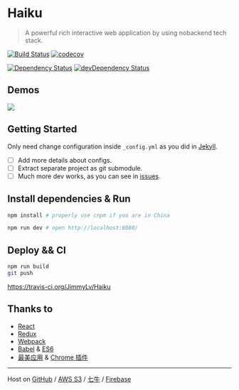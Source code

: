 # Haiku

> A powerful rich interactive web application by using nobackend tech stack.

[![Build Status](https://travis-ci.org/JimmyLv/Haiku.svg?branch=gh-pages)](https://travis-ci.org/JimmyLv/Haiku)
[![codecov](https://codecov.io/gh/JimmyLv/Haiku/branch/gh-pages/graph/badge.svg)](https://codecov.io/gh/JimmyLv/Haiku)

[![Dependency Status](https://img.shields.io/david/JimmyLv/Haiku.svg?style=flat-square)](https://david-dm.org/JimmyLv/Haiku)
[![devDependency
Status](https://img.shields.io/david/dev/JimmyLv/Haiku.svg?style=flat-square)](https://david-dm.org/JimmyLv/Haiku#info=devDependencies)

## Demos

[![](http://7xjbdq.com1.z0.glb.clouddn.com/images/2016/1466819992709.png)](http://Haiku.jimmylv.info/)

## Getting Started

Only need change configuration inside `_config.yml` as you did in [Jekyll](https://jekyllrb.com).

- [ ] Add more details about configs.
- [ ] Extract separate project as git submodule.
- [ ] Much more dev works, as you can see in [issues](https://github.com/JimmyLv/Haiku/issues).

## Install dependencies & Run

```bash
npm install # properly use cnpm if you are in China

npm run dev # open http://localhost:8080/
```

## Deploy && CI

```bash
npm run build
git push
```

<https://travis-ci.org/JimmyLv/Haiku>

## Thanks to

- [React](https://facebook.github.io/react/)
- [Redux](https://github.com/reactjs/redux)
- [Webpack](http://webpack.github.io/)
- [Babel](https://babeljs.io/) & [ES6](https://babeljs.io/docs/learn-es2015/)
- [最美应用](http://zuimeia.com/) & [Chrome 插件](http://chrome.zuimeia.com)


-------

Host on [GitHub](https://github.com/JimmyLv/Haiku) / [AWS S3](http://nobackend.website.s3-website-ap-southeast-1.amazonaws.com) / [七牛](http://7xjbdq.com1.z0.glb.clouddn.com/_ng/#!/note) / [Firebase](http://nobackend-website.firebaseapp.com/)